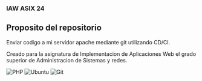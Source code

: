 ### IAW ASIX 24 

## Proposito del repositorio

Enviar codigo a mi servidor apache mediante git utilizando CD/CI.

Creado para la asignatura de Implementacion de Aplicaciones Web el grado superior de Administracion de Sistemas y redes.

![PHP](https://img.shields.io/badge/php-%23777BB4.svg?style=for-the-badge&logo=php&logoColor=white)
![Ubuntu](https://img.shields.io/badge/Ubuntu-E95420?style=for-the-badge&logo=ubuntu&logoColor=white)
![Git](https://img.shields.io/badge/git-%23F05033.svg?style=for-the-badge&logo=git&logoColor=white)

